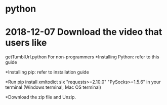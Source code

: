 # python
2018-12-07
Download the video that users like
====
  getTumblUrl.python 
For non-programmers
  *Installing Python: refer to this guide

  *Installing pip: refer to installation guide

  *Run pip install xmltodict six "requests>=2.10.0" "PySocks>=1.5.6" in your terminal (Windows terminal, Mac OS terminal)

  *Download the zip file and Unzip.
